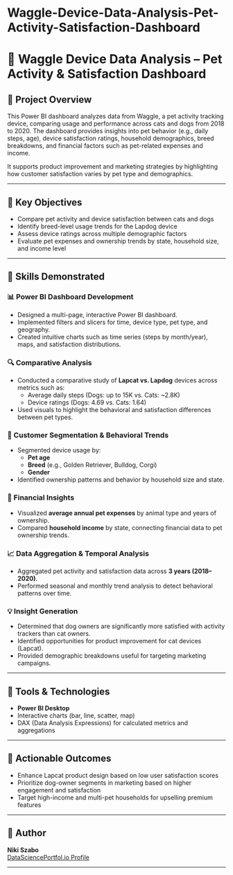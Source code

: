 # Waggle-Device-Data-Analysis-Pet-Activity-Satisfaction-Dashboard

# 🐾 Waggle Device Data Analysis – Pet Activity & Satisfaction Dashboard

## 📌 Project Overview

This Power BI dashboard analyzes data from Waggle, a pet activity tracking device, comparing usage and performance across cats and dogs from 2018 to 2020. The dashboard provides insights into pet behavior (e.g., daily steps, age), device satisfaction ratings, household demographics, breed breakdowns, and financial factors such as pet-related expenses and income. 

It supports product improvement and marketing strategies by highlighting how customer satisfaction varies by pet type and demographics.

---

## 🎯 Key Objectives

- Compare pet activity and device satisfaction between cats and dogs
- Identify breed-level usage trends for the Lapdog device
- Assess device ratings across multiple demographic factors
- Evaluate pet expenses and ownership trends by state, household size, and income level

---

## 💼 Skills Demonstrated

### 📊 Power BI Dashboard Development
- Designed a multi-page, interactive Power BI dashboard.
- Implemented filters and slicers for time, device type, pet type, and geography.
- Created intuitive charts such as time series (steps by month/year), maps, and satisfaction distributions.

### 🔍 Comparative Analysis
- Conducted a comparative study of **Lapcat vs. Lapdog** devices across metrics such as:
  - Average daily steps (Dogs: up to 15K vs. Cats: ~2.8K)
  - Device ratings (Dogs: 4.69 vs. Cats: 1.64)
- Used visuals to highlight the behavioral and satisfaction differences between pet types.

### 🧬 Customer Segmentation & Behavioral Trends
- Segmented device usage by:
  - **Pet age**
  - **Breed** (e.g., Golden Retriever, Bulldog, Corgi)
  - **Gender**
- Identified ownership patterns and behavior by household size and state.

### 💸 Financial Insights
- Visualized **average annual pet expenses** by animal type and years of ownership.
- Compared **household income** by state, connecting financial data to pet ownership trends.

### 📈 Data Aggregation & Temporal Analysis
- Aggregated pet activity and satisfaction data across **3 years (2018–2020)**.
- Performed seasonal and monthly trend analysis to detect behavioral patterns over time.

### 💡 Insight Generation
- Determined that dog owners are significantly more satisfied with activity trackers than cat owners.
- Identified opportunities for product improvement for cat devices (Lapcat).
- Provided demographic breakdowns useful for targeting marketing campaigns.

---

## 📌 Tools & Technologies

- **Power BI Desktop**
- Interactive charts (bar, line, scatter, map)
- DAX (Data Analysis Expressions) for calculated metrics and aggregations

---


## 📢 Actionable Outcomes

- Enhance Lapcat product design based on low user satisfaction scores
- Prioritize dog-owner segments in marketing based on higher engagement and satisfaction
- Target high-income and multi-pet households for upselling premium features

---

## 👤 Author

**Niki Szabo**  
[DataSciencePortfol.io Profile](https://www.datascienceportfol.io/szanissza)

---

